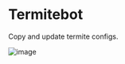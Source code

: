 # Termitebot

Copy and update termite configs.

![image](https://user-images.githubusercontent.com/35516367/185814369-6f3ea3cd-8fcb-4c30-beb0-a6d457edba4b.png)
